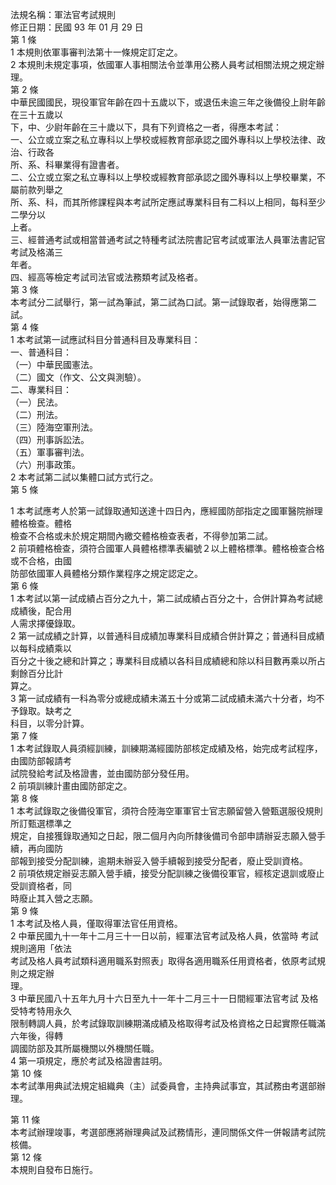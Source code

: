 法規名稱：軍法官考試規則  
修正日期：民國 93 年 01 月 29 日  
第 1 條  
1 本規則依軍事審判法第十一條規定訂定之。  
2 本規則未規定事項，依國軍人事相關法令並準用公務人員考試相關法規之規定辦理。  
第 2 條  
中華民國國民，現役軍官年齡在四十五歲以下，或退伍未逾三年之後備役上尉年齡在三十五歲以  
下，中、少尉年齡在三十歲以下，具有下列資格之一者，得應本考試：  
一、公立或立案之私立專科以上學校或經教育部承認之國外專科以上學校法律、政治、行政各  
所、系、科畢業得有證書者。  
二、公立或立案之私立專科以上學校或經教育部承認之國外專科以上學校畢業，不屬前款列舉之  
所、系、科，而其所修課程與本考試所定應試專業科目有二科以上相同，每科至少二學分以  
上者。  
三、經普通考試或相當普通考試之特種考試法院書記官考試或軍法人員軍法書記官考試及格滿三  
年者。  
四、經高等檢定考試司法官或法務類考試及格者。  
第 3 條  
本考試分二試舉行，第一試為筆試，第二試為口試。第一試錄取者，始得應第二試。  
第 4 條  
1 本考試第一試應試科目分普通科目及專業科目：  
一、普通科目：  
（一）中華民國憲法。  
（二）國文（作文、公文與測驗）。  
二、專業科目：  
（一）民法。  
（二）刑法。  
（三）陸海空軍刑法。  
（四）刑事訴訟法。  
（五）軍事審判法。  
（六）刑事政策。  
2 本考試第二試以集體口試方式行之。  
第 5 條  


1 本考試應考人於第一試錄取通知送達十四日內，應經國防部指定之國軍醫院辦理體格檢查。體格  
檢查不合格或未於規定期間內繳交體格檢查表者，不得參加第二試。  
2 前項體格檢查，須符合國軍人員體格標準表編號２以上體格標準。體格檢查合格或不合格，由國  
防部依國軍人員體格分類作業程序之規定認定之。  
第 6 條  
1 本考試以第一試成績占百分之九十，第二試成績占百分之十，合併計算為考試總成績後，配合用  
人需求擇優錄取。  
2 第一試成績之計算，以普通科目成績加專業科目成績合併計算之；普通科目成績以每科成績乘以  
百分之十後之總和計算之；專業科目成績以各科目成績總和除以科目數再乘以所占剩餘百分比計  
算之。  
3 第一試成績有一科為零分或總成績未滿五十分或第二試成績未滿六十分者，均不予錄取。缺考之  
科目，以零分計算。  
第 7 條  
1 本考試錄取人員須經訓練，訓練期滿經國防部核定成績及格，始完成考試程序，由國防部報請考  
試院發給考試及格證書，並由國防部分發任用。  
2 前項訓練計畫由國防部定之。  
第 8 條  
1 本考試錄取之後備役軍官，須符合陸海空軍軍官士官志願留營入營甄選服役規則所訂甄選標準之  
規定，自接獲錄取通知之日起，限二個月內向所隸後備司令部申請辦妥志願入營手續，再向國防  
部報到接受分配訓練，逾期未辦妥入營手續報到接受分配者，廢止受訓資格。  
2 前項依規定辦妥志願入營手續，接受分配訓練之後備役軍官，經核定退訓或廢止受訓資格者，同  
時廢止其入營之志願。  
第 9 條  
1 本考試及格人員，僅取得軍法官任用資格。  
2 中華民國九十一年十二月三十一日以前，經軍法官考試及格人員，依當時 考試規則適用「依法  
考試及格人員考試類科適用職系對照表」取得各適用職系任用資格者，依原考試規則之規定辦  
理。  
3 中華民國八十五年九月十六日至九十一年十二月三十一日間經軍法官考試 及格受特考特用永久  
限制轉調人員，於考試錄取訓練期滿成績及格取得考試及格資格之日起實際任職滿六年後，得轉  
調國防部及其所屬機關以外機關任職。  
4 第一項規定，應於考試及格證書註明。  
第 10 條  
本考試準用典試法規定組織典（主）試委員會，主持典試事宜，其試務由考選部辦理。  


第 11 條  
本考試辦理竣事，考選部應將辦理典試及試務情形，連同關係文件一併報請考試院核備。  
第 12 條  
本規則自發布日施行。  


